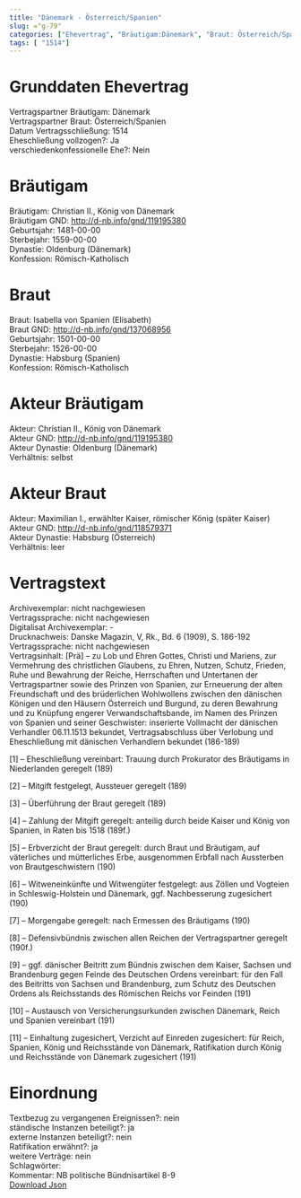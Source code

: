 ```yaml
---
title: "Dänemark - Österreich/Spanien"
slug: ="g-79"
categories: ["Ehevertrag", "Bräutigam:Dänemark", "Braut: Österreich/Spanien", "Eheschließung vollzogen?:Ja", "verschiedenkonfessionelle Ehe?:Nein", "Dynastie Bräutigam:Oldenburg (Dänemark)", "Akteur Bräutigam:Christian II., König von Dänemark", "Akteur Braut:Maximilian I., erwählter Kaiser, römischer König (später Kaiser)", "Textbezug?:nein", "Ständisch?:ja", "Ratifikation?:ja", "Sonstiges?:nein", "Bräutigam:Dänemark", "Braut: Österreich/Spanien"]
tags: [ "1514"]
---
```

<!--more-->

# Grunddaten Ehevertrag

Vertragspartner Bräutigam: Dänemark<br>
Vertragspartner Braut: Österreich/Spanien<br>
Datum Vertragsschließung: 1514<br>
Eheschließung vollzogen?: Ja<br>
verschiedenkonfessionelle Ehe?: Nein<br>
# Bräutigam

Bräutigam: Christian II., König von Dänemark<br>
Bräutigam GND: http://d-nb.info/gnd/119195380<br>
Geburtsjahr: 1481-00-00<br>
Sterbejahr: 1559-00-00<br>
Dynastie: Oldenburg (Dänemark)<br>
Konfession: Römisch-Katholisch<br>
# Braut

Braut: Isabella von Spanien (Elisabeth)<br>
Braut GND: http://d-nb.info/gnd/137068956<br>
Geburtsjahr: 1501-00-00<br>
Sterbejahr: 1526-00-00<br>
Dynastie: Habsburg (Spanien)<br>
Konfession: Römisch-Katholisch<br>
# Akteur Bräutigam

Akteur: Christian II., König von Dänemark<br>
Akteur GND: http://d-nb.info/gnd/119195380<br>
Akteur Dynastie: Oldenburg (Dänemark)<br>
Verhältnis: selbst<br>
# Akteur Braut

Akteur: Maximilian I., erwählter Kaiser, römischer König (später Kaiser)<br>
Akteur GND: http://d-nb.info/gnd/118579371<br>
Akteur Dynastie: Habsburg (Österreich)<br>
Verhältnis: leer<br>
# Vertragstext

Archivexemplar: nicht nachgewiesen<br>
Vertragssprache: nicht nachgewiesen<br>
Digitalisat Archivexemplar: -<br>
Drucknachweis: Danske Magazin, V, Rk., Bd. 6 (1909), S. 186-192<br>
Vertragssprache: nicht nachgewiesen<br>
Vertragsinhalt: [Prä] – zu Lob und Ehren Gottes, Christi und Mariens, zur Vermehrung des christlichen Glaubens, zu Ehren, Nutzen, Schutz, Frieden, Ruhe und Bewahrung der Reiche, Herrschaften und Untertanen der Vertragspartner sowie des Prinzen von Spanien, zur Erneuerung der alten Freundschaft und des brüderlichen Wohlwollens zwischen den dänischen Königen und den Häusern Österreich und Burgund, zu deren Bewahrung und zu Knüpfung engerer Verwandschaftsbande, im Namen des Prinzen von Spanien und seiner Geschwister: inserierte Vollmacht der dänischen Verhandler 06.11.1513 bekundet, Vertragsabschluss über Verlobung und Eheschließung mit dänischen Verhandlern bekundet (186-189)

[1] – Eheschließung vereinbart: Trauung durch Prokurator des Bräutigams in Niederlanden geregelt (189)

[2] – Mitgift festgelegt, Aussteuer geregelt (189)

[3] – Überführung der Braut geregelt (189)

[4] – Zahlung der Mitgift geregelt: anteilig durch beide Kaiser und König von Spanien, in Raten bis 1518 (189f.)

[5] – Erbverzicht der Braut geregelt: durch Braut und Bräutigam, auf väterliches und mütterliches Erbe, ausgenommen Erbfall nach Aussterben von Brautgeschwistern (190)

[6] – Witweneinkünfte und Witwengüter festgelegt: aus Zöllen und Vogteien in Schleswig-Holstein und Dänemark, ggf. Nachbesserung zugesichert (190)

[7] – Morgengabe geregelt: nach Ermessen des Bräutigams (190)

[8] – Defensivbündnis zwischen allen Reichen der Vertragspartner geregelt (190f.)

[9] – ggf. dänischer Beitritt zum Bündnis zwischen dem Kaiser, Sachsen und Brandenburg gegen Feinde des Deutschen Ordens vereinbart: für den Fall des Beitritts von Sachsen und Brandenburg, zum Schutz des Deutschen Ordens als Reichsstands des Römischen Reichs vor Feinden (191)

[10] – Austausch von Versicherungsurkunden zwischen Dänemark, Reich und Spanien vereinbart (191)

[11] – Einhaltung zugesichert, Verzicht auf Einreden zugesichert: für Reich, Spanien, König und Reichsstände von Dänemark, Ratifikation durch König und Reichsstände von Dänemark zugesichert (191)
<br>
# Einordnung

Textbezug zu vergangenen Ereignissen?: nein<br>
ständische Instanzen beteiligt?: ja<br>
externe Instanzen beteiligt?: nein<br>
Ratifikation erwähnt?: ja<br>
weitere Verträge: nein<br>
Schlagwörter: <br>
Kommentar: NB politische Bündnisartikel 8-9<br>
[Download Json](/vertraege/vertrag-79.json)